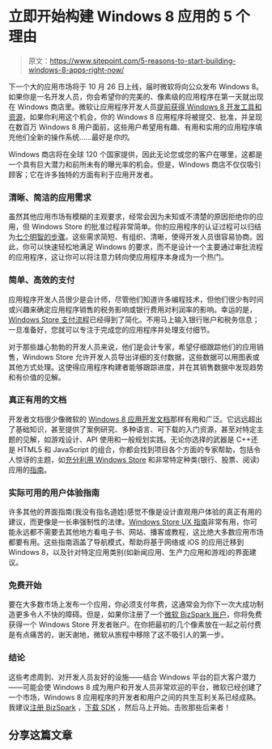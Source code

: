 # 立即开始构建 Windows 8 应用的 5 个理由

> 原文：<https://www.sitepoint.com/5-reasons-to-start-building-windows-8-apps-right-now/>

下一个大的应用市场将于 10 月 26 日上线，届时微软将向公众发布 Windows 8。如果你是一名开发人员，你会希望你的完美的、像素级的应用程序在第一天就出现在 Windows 商店里。微软让应用程序开发人员[提前获得 Windows 8 开发工具和资源](http://msdn.microsoft.com/en-us/windows/apps/br229512)，如果你利用这个机会，你的 Windows 8 应用程序将被提交、批准，并呈现在数百万 Windows 8 用户面前，这些用户希望用有趣、有用和实用的应用程序填充他们全新的操作系统……最好是*你的*。

Windows 商店将在全球 120 个国家提供，因此无论您或您的客户在哪里，这都是一个具有巨大潜力和前所未有的曝光率的机会。但是，Windows 商店不仅仅吸引顾客；它在许多独特的方面有利于应用开发者。

### 清晰、简洁的应用需求

虽然其他应用市场有模糊的主观要求，经常会因为未知或不清楚的原因拒绝你的应用，但 Windows Store 的批准过程非常简单。你的应用程序的认证过程可以归结为[七个明智的步骤](http://msdn.microsoft.com/en-us/library/windows/apps/hh694083)。这些需求简短、有组织、清晰，使得开发人员很容易协商。因此，你可以快速轻松地满足 Windows 的要求，而不是设计一个主要通过审批流程的应用程序，这让你可以将注意力转向使应用程序本身成为一个热门。

### 简单、高效的支付

应用程序开发人员很少是会计师，尽管他们知道许多编程技术，但他们很少有时间或兴趣来确定应用程序销售的税务影响或银行费用对利润率的影响。幸运的是， [Windows Store 支付流程](http://blogs.msdn.com/b/windowsstore/archive/2012/08/03/getting-paid-from-the-windows-store.aspx)已经得到了简化。不用马上输入银行账户和税务信息；一旦准备好，您就可以专注于完成您的应用程序并处理支付细节。

对于那些雄心勃勃的开发人员来说，他们是会计专家，希望仔细跟踪他们的应用销售，Windows Store 允许开发人员导出详细的支付数据，这些数据可以用图表或其他方式处理。这使得应用程序构建者能够跟踪进度，并在其销售数据中发现趋势和有价值的见解。

### 真正有用的文档

开发者文档很少像微软的 [Windows 8 应用开发文档](http://msdn.microsoft.com/library/windows/apps/)那样有用和广泛。它远远超出了基础知识，甚至提供了案例研究、多种语言、可下载的入门资源，甚至对特定主题的见解，如游戏设计、API 使用和一般规划实践。无论你选择的武器是 C++还是 HTML5 和 JavaScript 的组合，你都会找到项目各个方面的专家帮助，包括令人惊讶的主题，如[充分利用 Windows Store](http://msdn.microsoft.com/en-us/library/windows/apps/br230836) 和非常特定种类(银行、股票、阅读)应用的[指南](http://msdn.microsoft.com/en-us/library/windows/apps/br211375)。

### 实际可用的用户体验指南

许多其他的界面指南(我没有指名道姓)感觉不像是设计直观用户体验的真正有用的建议，而更像是一长串强制性的法律。[Windows Store UX 指南](http://msdn.microsoft.com/en-us/library/windows/apps/hh779072)非常有用，你可能永远都不需要去其他地方看电子书、网站、播客或教程，这比绝大多数应用市场都要有用。这些指南涵盖了导航模式，帮助将基于网络或 iOS 的应用迁移到 Windows 8，以及针对特定应用类别(如新闻应用、生产力应用和游戏)的界面建议。

### 免费开始

要在大多数市场上发布一个应用，你必须支付年费，这通常会为你下一次大成功制造更多令人不快的障碍。但是，如果你注册了一个[微软 BizSpark 账户](http://www.microsoft.com/bizspark/)，你将免费获得一个 Windows Store 开发者账户。在你把最初的几个像素放在一起之前付费是有点痛苦的，谢天谢地，微软从旅程中移除了这不吸引人的第一步。

### 结论

这些考虑周到、对开发人员友好的设施——结合 Windows 平台的巨大客户潜力——可能会使 Windows 8 成为用户和开发人员非常欢迎的平台，微软已经创建了一个市场，Windows 8 应用程序的开发者和用户之间的共生互利关系已经成熟。我建议[注册 BizSpark](http://www.microsoft.com/bizspark/) ，[下载 SDK](http://msdn.microsoft.com/en-us/windows/apps/br229516) ，然后马上开始。击败那些后来者！

## 分享这篇文章